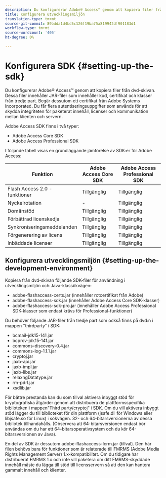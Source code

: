 ```yaml
---
description: Du konfigurerar Adobe® Access™ genom att kopiera filer från dvd-skivan. Dessa filer innehåller JAR-filer som innehåller kod, certifikat och klasser från tredje part. Begär dessutom ett certifikat från Adobe Systems Incorporated. Du får flera autentiseringsuppgifter som används för att skydda integriteten för paketerat innehåll, licenser och kommunikation mellan klienten och servern.
title: Konfigurera utvecklingsmiljön
translation-type: tm+mt
source-git-commit: 89bdda1d4bd5c126f19ba75a819942df901183d1
workflow-type: tm+mt
source-wordcount: '406'
ht-degree: 0%

---
```



# Konfigurera SDK {#setting-up-the-sdk}

Du konfigurerar Adobe® Access™ genom att kopiera filer från dvd-skivan. Dessa filer innehåller JAR-filer som innehåller kod, certifikat och klasser från tredje part. Begär dessutom ett certifikat från Adobe Systems Incorporated. Du får flera autentiseringsuppgifter som används för att skydda integriteten för paketerat innehåll, licenser och kommunikation mellan klienten och servern.

Adobe Access SDK finns i två typer:
* Adobe Access Core SDK
* Adobe Access Professional SDK

I följande tabell visas en grundläggande jämförelse av SDK:er för Adobe Access:

| Funktion | Adobe Access Core SDK | Adobe Access Professional SDK |
|---|---|---|
| Flash Access 2.0 - funktioner | Tillgänglig | Tillgänglig |
| Nyckelrotation | - | Tillgänglig |
| Domänstöd | Tillgänglig | Tillgänglig |
| Förbättrad licenskedja | Tillgänglig | Tillgänglig |
| Synkroniseringsmeddelanden | Tillgänglig | Tillgänglig |
| Förgenerering av licens | Tillgänglig | Tillgänglig |
| Inbäddade licenser | Tillgänglig | Tillgänglig |

## Konfigurera utvecklingsmiljön {#setting-up-the-development-environment}

Kopiera från dvd-skivan följande SDK-filer för användning i utvecklingsmiljön och Java-klassökvägen:

* adobe-flashaccess-certs.jar (innehåller rotcertifikat från Adobe)
* adobe-flashaccess-sdk.jar (innehåller Adobe Access Core SDK-klasser)
* adobe-flashaccess-sdk-pro.jar (innehåller Adobe Access Professional SDK-klasser som endast krävs för Professional-funktioner)

Du behöver följande JAR-filer från tredje part som också finns på dvd:n i mappen &quot;thirdparty&quot; i SDK:

* bcmail-jdk15-141.jar
* bcprov-jdk15-141.jar
* commons-discovery-0.4.jar
* commons-log-1.1.1.jar
* cryptoj.jar
* jaxb-api.jar
* jaxb-impl.jar
* jaxb-libs.jar
* relaxngDatatype.jar
* rm-pdrl.jar
* xsdlib.jar

För bättre prestanda kan du som tillval aktivera inbyggt stöd för kryptografiska åtgärder genom att distribuera de plattformsspecifika biblioteken i mappen&quot;Third party/cryptoj&quot; i SDK. Om du vill aktivera inbyggt stöd lägger du till biblioteket för din plattform (jsafe.dll för Windows eller libjsafe.so för Linux) i sökvägen. 32- och 64-bitarsversionerna av dessa bibliotek tillhandahålls. (Observera att 64-bitarsversionen endast bör användas om du har ett 64-bitarsoperativsystem och du kör 64-bitarsversionen av Java).

En del av SDK är dessutom adobe-flashaccess-lcrm.jar (tillval). Den här filen behövs bara för funktioner som är relaterade till FMRMS (Adobe Media Rights Management Server) 1.x-kompatibilitet. Om du tidigare har distribuerat FMRMS 1.x och inte vill paketera om ditt FMRMS-skyddade innehåll måste du lägga till stöd till licensservern så att den kan hantera gammalt innehåll och klienter.
